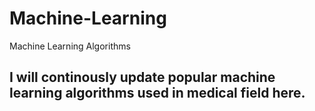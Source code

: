 # Machine-Learning
Machine Learning Algorithms 
## I will continously update popular machine learning algorithms used in medical field here. 
